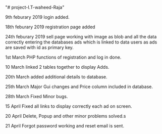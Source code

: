 "# project-I.T-waheed-Raja" 

9th feburary 2019 login added.

18th feburary 2019 registration page added

24th feburary 2019 sell page working with image as blob and all the data correctly entering the databases ads which is linked to data users as ads are saved with id as primary key.

1st March PHP functions of registration and log in done.

10 March linked 2 tables together to display Adds.

20th March added additional details to database.

25th March Major Gui changes and Price column included in database.

28th March Fixed Minor bugs.

15 April Fixed all links to display correctly each ad on screen.

20 April Delete, Popup and other minor problems solved.s

21 April Forgot password working and reset email is sent.